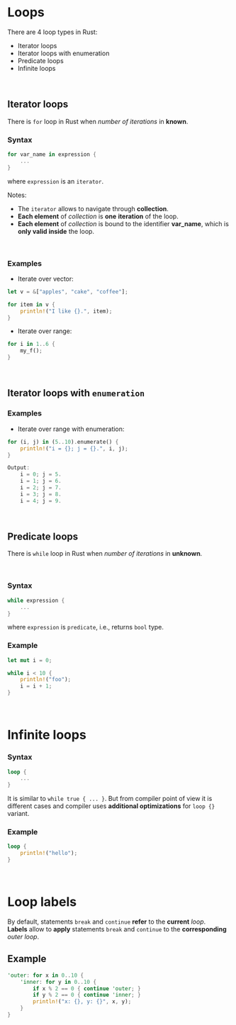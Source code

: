 # Loops
There are 4 loop types in Rust:
- Iterator loops
- Iterator loops with enumeration
- Predicate loops
- Infinite loops

<br>

## Iterator loops
There is ``for`` loop in Rust when *number of iterations* in **known**.

### Syntax
```Rust
for var_name in expression {
    ...
}
```
where ``expression`` is an ``iterator``.

Notes:
- The ``iterator`` allows to navigate through **collection**. 
- **Each element** of *collection* is **one** **iteration** of the loop. 
- **Each element** of *collection* is bound to the identifier **var_name**, which is **only valid inside** the loop.

<br>

### Examples
- Iterate over vector:
```Rust
let v = &["apples", "cake", "coffee"];

for item in v {
    println!("I like {}.", item);
}
```

- Iterate over range:
```Rust
for i in 1..6 {
    my_f();
}
```

<br>

## Iterator loops with ``enumeration``
### Examples 
- Iterate over range with enumeration:
```Rust
for (i, j) in (5..10).enumerate() {
    println!("i = {}; j = {}.", i, j);
}

Output:
    i = 0; j = 5.
    i = 1; j = 6.
    i = 2; j = 7.
    i = 3; j = 8.
    i = 4; j = 9.
```

<br>

## Predicate loops
There is ``while`` loop in Rust when *number of iterations* in **unknown**.

<br>

### Syntax
```Rust
while expression {
    ...
}
```
where ``expression`` is ``predicate``, i.e., returns ``bool`` type.

### Example
```Rust
let mut i = 0;

while i < 10 {
    println!("foo");
    i = i + 1;
}
```

<br>

# Infinite loops
### Syntax
```Rust
loop {
    ...
}
```
It is similar to ```while true { ... }```. But from compiler point of view it is different cases and compiler uses **additional optimizations** for ``loop {}`` variant.

### Example
```Rust
loop {
    println!("hello");
}
```

<br>

# Loop labels
By default, statements ``break`` and ``continue`` **refer** to the **current** *loop*.<br>
**Labels** allow to **apply** statements ``break`` and ``continue`` to the **corresponding** *outer loop*.

## Example
```Rust
'outer: for x in 0..10 {
    'inner: for y in 0..10 {
        if x % 2 == 0 { continue 'outer; }
        if y % 2 == 0 { continue 'inner; }
        println!("x: {}, y: {}", x, y);
    }
}
```
